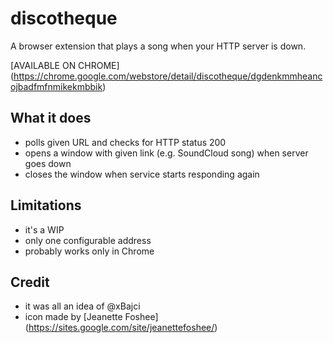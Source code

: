 # discotheque

A browser extension that plays a song when your HTTP server is down.

[AVAILABLE ON CHROME] (https://chrome.google.com/webstore/detail/discotheque/dgdenkmmheancojbadfmfnmikekmbbik)

## What it does ##

* polls given URL and checks for HTTP status 200
* opens a window with given link (e.g. SoundCloud song) when server goes down
* closes the window when service starts responding again

## Limitations ##

* it's a WIP
* only one configurable address
* probably works only in Chrome

## Credit ##
* it was all an idea of @xBajci
* icon made by [Jeanette Foshee] (https://sites.google.com/site/jeanettefoshee/)
